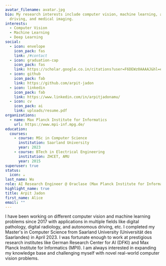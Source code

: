 ```yaml
---
avatar_filename: avatar.jpg
bio: My research interests include computer vision, machine learning, autonomous
  driving, and medical imaging.
interests:
  - Computer Vision
  - Machine Learning
  - Deep Learning
social:
  - icon: envelope
    icon_pack: fas
    link: /#contact
  - icon: graduation-cap
    icon_pack: fas
    link: https://scholar.google.co.in/citations?user=F6DEWz0AAAAJ&hl=en&oi=ao
  - icon: github
    icon_pack: fab
    link: https://github.com/arpit-jadon
  - icon: linkedin
    icon_pack: fab
    link: https://www.linkedin.com/in/arpitjadonamu/
  - icon: cv
    icon_pack: ai
    link: uploads/resume.pdf
organizations:
  - name: Max Planck Institute for Informatics
    url: https://www.mpi-inf.mpg.de/
education:
  courses:
    - course: MSc in Computer Science
      institution: Saarland University
      year: 2023
    - course: BTech in Electrical Engineering
      institution: ZHCET, AMU
      year: 2015
superuser: true
status:
  icon: ☕️
last_name: Wu
role: AI Research Engineer @ Oraclase (Max Planck Institute for Informatics)
highlight_name: true
title: Arpit Jadon
first_name: Alice
email: ""
---
```

I have been working on different computer vision and machine learning problems since 2017 with applications in multiple fields like digital pathology, digital radiology, and autonomous driving, etc. I completed my Master's in Computer Science from Saarland University (Universität des Saarlandes) in April 2023. I was fortunate enough to work at prestigious research institutes like German Research Center for AI (DFKI) and Max Planck Institute for Informatics (MPII). I am always interested in expanding my knowledge base and challenging myself with novel real-world computer vision problems.